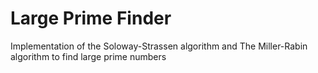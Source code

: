 # Large Prime Finder
Implementation of the Soloway-Strassen algorithm and The Miller-Rabin algorithm to find large prime numbers
